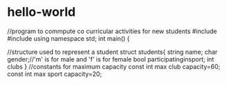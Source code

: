 # hello-world
//program to commpute co curricular activities for new students 
#include <iostream>
#include <string>
using namespace std;
int main()
{

//structure used to represent a student 
  struct students{ 
  string name;
  char gender;//'m' is for male and 'f' is for female
  bool participatinginsport;
  int clubs
  }
  //constants for maximum capacity
    const int max club capacity=60;
    const int max sport capacity=20;
